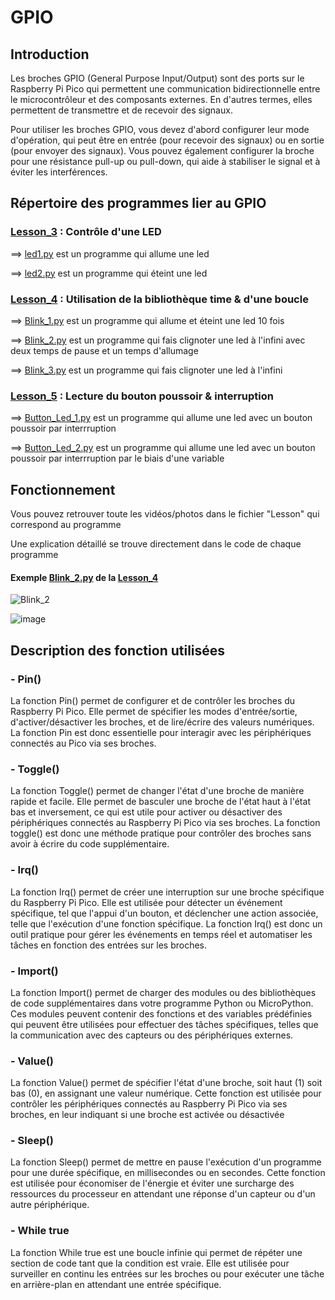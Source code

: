 # GPIO

## Introduction

Les broches GPIO (General Purpose Input/Output) sont des ports sur le Raspberry Pi Pico qui permettent une communication bidirectionnelle entre le microcontrôleur et des composants externes. En d'autres termes, elles permettent de transmettre et de recevoir des signaux.

Pour utiliser les broches GPIO, vous devez d'abord configurer leur mode d'opération, qui peut être en entrée (pour recevoir des signaux) ou en sortie (pour envoyer des signaux). Vous pouvez également configurer la broche pour une résistance pull-up ou pull-down, qui aide à stabiliser le signal et à éviter les interférences.

## Répertoire des programmes lier au GPIO

### [Lesson_3](Lesson_3) : Contrôle d'une LED 

  ==> [led1.py](Lesson_3/led1.py) est un programme qui allume une led
  
  ==> [led2.py](Lesson_3/led2.py) est un programme qui éteint une led
  

### [Lesson_4](Lesson_4) : Utilisation de la bibliothèque time & d'une boucle

==> [Blink_1.py](Lesson_4/Blink_1.py) est un programme qui allume et éteint une led 10 fois

==> [Blink_2.py](Lesson_4/Blink_2.py) est un programme qui fais clignoter une led à l'infini avec deux temps de pause et un temps d'allumage

==> [Blink_3.py](Lesson_4/Blink_3.py) est un programme qui fais clignoter une led à l'infini


### [Lesson_5](Lesson_5) : Lecture du bouton poussoir & interruption

==> [Button_Led_1.py](Lesson_5/Button_Led_1.py) est un programme qui allume une led avec un bouton poussoir par interrruption

==> [Button_Led_2.py](Lesson_5/Button_Led_2.py) est un programme qui allume une led avec un bouton poussoir par interrruption par le biais d'une variable


## Fonctionnement

Vous pouvez retrouver toute les vidéos/photos dans le fichier "Lesson" qui correspond au programme

Une explication détaillé se trouve directement dans le code de chaque programme

#### Exemple [Blink_2.py](Lesson_4/Blink_2.py) de la [Lesson_4](Lesson_4)
![Blink_2](https://user-images.githubusercontent.com/125505805/224541846-fb4c1db4-3126-4f0a-997c-0b854ab8b169.gif)

![image](https://user-images.githubusercontent.com/125505805/224542300-899dda4b-29ac-4a37-ac0e-d4362f426542.png)

## Description des fonction utilisées

### - Pin()

La fonction Pin() permet de configurer et de contrôler les broches du Raspberry Pi Pico. Elle permet de spécifier les modes d'entrée/sortie, d'activer/désactiver les broches, et de lire/écrire des valeurs numériques. La fonction Pin est donc essentielle pour interagir avec les périphériques connectés au Pico via ses broches.

### - Toggle()

La fonction Toggle() permet de changer l'état d'une broche de manière rapide et facile. Elle permet de basculer une broche de l'état haut à l'état bas et inversement, ce qui est utile pour activer ou désactiver des périphériques connectés au Raspberry Pi Pico via ses broches. La fonction toggle() est donc une méthode pratique pour contrôler des broches sans avoir à écrire du code supplémentaire.

### - Irq()

La fonction Irq() permet de créer une interruption sur une broche spécifique du Raspberry Pi Pico. Elle est utilisée pour détecter un événement spécifique, tel que l'appui d'un bouton, et déclencher une action associée, telle que l'exécution d'une fonction spécifique. La fonction Irq() est donc un outil pratique pour gérer les événements en temps réel et automatiser les tâches en fonction des entrées sur les broches.

### - Import()

La fonction Import() permet de charger des modules ou des bibliothèques de code supplémentaires dans votre programme Python ou MicroPython. Ces modules peuvent contenir des fonctions et des variables prédéfinies qui peuvent être utilisées pour effectuer des tâches spécifiques, telles que la communication avec des capteurs ou des périphériques externes.

### - Value()

La fonction Value() permet de spécifier l'état d'une broche, soit haut (1) soit bas (0), en assignant une valeur numérique. Cette fonction est utilisée pour contrôler les périphériques connectés au Raspberry Pi Pico via ses broches, en leur indiquant si une broche est activée ou désactivée

### - Sleep()

La fonction Sleep() permet de mettre en pause l'exécution d'un programme pour une durée spécifique, en millisecondes ou en secondes. Cette fonction est utilisée pour économiser de l'énergie et éviter une surcharge des ressources du processeur en attendant une réponse d'un capteur ou d'un autre périphérique. 
### - While true

La fonction While true est une boucle infinie qui permet de répéter une section de code tant que la condition est vraie. Elle est utilisée pour surveiller en continu les entrées sur les broches ou pour exécuter une tâche en arrière-plan en attendant une entrée spécifique.


